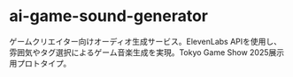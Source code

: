 # ai-game-sound-generator
ゲームクリエイター向けオーディオ生成サービス。ElevenLabs APIを使用し、雰囲気やタグ選択によるゲーム音楽生成を実現。Tokyo Game Show 2025展示用プロトタイプ。
